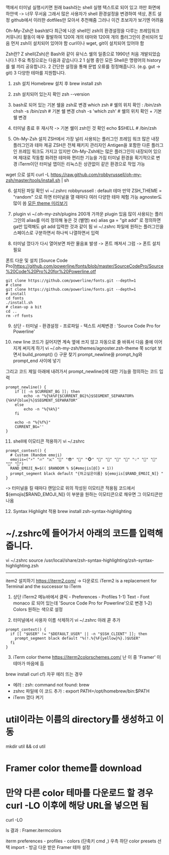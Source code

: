 맥에서 터미널 실행시키면 원래 bash라는 shell 실행
텍스트로 되어 있고 까만 화면에 하얀색 -> 너무 무서움
그래서 많은 사용자가 shell 환경설정을 변경하여 색상, 폰트 설정
github에서 이러한 dotfiles만 모아서 추천해줌
그러나 이건 초보자가 보기엔 어려움

Oh-My-Zsh은 bash보다 최근에 나온 shell인 zsh의 환경설정을 다루는 프레임워크
커뮤니티 활동이 매우 활발하여 120여 개의 테마와 120여 개의 플러그인이 준비되어 있음
먼저 zsh이 설치되어 있어야 함
curl이나 wget, git이 설치되어 있어야 함

Zsh란?
Z shell(Zsh)은 Bash와 같이 유닉스 쉘의 일종으로 1990년 처음 개발되었습니다.1 주요 특징으로는 다음과 같습니다.2
1 실행 중인 모든 Shell은 명령어의 history를 쉘 끼리 공유합니다.
2 간단한 설정을 통해 문법 오류를 정정해줍니다. (e.g. gut → git)
3 다양한 테마를 지원합니다.

1) zsh 설치
Homebrew 설치 후
brew install zsh

2) zsh 설치되어 있는지 확인
zsh --version

3) bash로 되어 있는 기본 쉘을 zsh로 변경
which zsh   # 쉘의 위치 확인 : /bin/zsh
chsh -s /bin/zsh   # 기본 쉘 변경
chsh -s 'which zsh' # 쉘의 위치 확인 + 기본 쉘 변경

4) 터미널 종료 후 재시작 -> 기본 쉘이 zsh인 것 확인
echo $SHELL    # /bin/zsh

5) Oh-My-Zsh 설치
ZSH에서 가장 널리 사용되는 플러그인 프레임 워크
많은 내장 플러그인과 테마 제공
ZSH은 전체 패키지 관리자인 Antigen을 포함한 다른 플러그인 프레임 워크도 가지고 있지만 Oh-My-Zsh에는 많은 플러그인이 내장되어 있으며 제대로 작동함
화려한 테마와 편리한 기능을 가짐
터미널 환경을 획기적으로 변경
iTerm이던 터미널 앱이든 리눅스든 상관없이 같은 환경으로 작업 가능

wget 으로 설치
curl -L https://raw.github.com/robbyrussell/oh-my-zsh/master/tools/install.sh | sh

6) 설치된 파일 확인
vi ~/.zshrc
robbyrussell : default 테마
만약 ZSH_THEME = "random" 으로 하면 터미널을 열 때마다 여러 다양한 테마 체험 가능
agnoster도 많이 씀
[모든 theme 미리보기](https://github.com/ohmyzsh/ohmyzsh/wiki/Themes)

7) plugin
vi ~/.oh-my-zsh/plugins
200개 가까운 plugin 있음
많이 사용되는 플러그인의 alias를 미리 정의해 놓은 것 (별명)
ex) alias ga = "git add" 로 정의하면 ga만 입력해도 git add 입력한 것과 같이 됨
vi ~/.zshrc 파일에 원하는 플러그인을 스페이스로 구분하면서 하나씩 나열하면서 입력

8) 터미널 껐다가 다시 열어보면 파란 물음표 발생
-> 폰트 깨져서 그럼 -> 폰트 설치 필요

폰트 다운 및 설치
[Source Code Pro]<https://github.com/powerline/fonts/blob/master/SourceCodePro/Source%20Code%20Pro%20for%20Powerline.otf>

```shell
git clone https://github.com/powerline/fonts.git --depth=1
# clone
git clone https://github.com/powerline/fonts.git --depth=1
# install
cd fonts
./install.sh
# clean-up a bit
cd ..
rm -rf fonts
```

9) 상단 - 터미널 - 환경설정 - 프로파일 - 텍스트
서체변경 : 'Source Code Pro for Powerline'

10) new line
코드가 길어지면 계속 옆에 쓰지 않고 자동으로 줄 바꿔서 다음 줄에 이어지게 써지게 하기
vi ~/.oh-my-zsh/themes/agnoster.zsh-theme
쭉 script 보면서 build_prompt() {} 구문 찾기
prompt_newline을 prompt_hg와 prompt_end 사이에 넣기

그리고 코드 제일 아래에 내려가서
prompt_newline()에 대한 기능을 정의하는 코드 입력

```console
prompt_newline() {
    if [[ -n $CURRENT_BG ]]; then
        echo -n "%{%k%F{$CURRENT_BG}%}$SEGMENT_SEPARATOR%{%k%F{blue}%}$SEGMENT_SEPARATOR"
    else
        echo -n "%{%k%}"
    fi

    echo -n "%{%f%}"
    CURRENT_BG=''
}
```

11) shell에 이모티콘 적용하기
vi ~/.zshrc

```console
prompt_context() { 
  # Custom (Random emoji) 
  emojis=("⚡️" "🔥" "🇰" "👑" "😎" "🐸" "🐵" "🦄" "🌈" "🍻" "🚀" "💡" "🎉" "🔑" "🚦" "🌙")
  RAND_EMOJI_N=$(( $RANDOM % ${#emojis[@]} + 1)) 
  prompt_segment black default "{하고싶은이름} ${emojis[$RAND_EMOJI_N]} " 
}
```

-> 터미널을 킬 때마다 랜덤으로 위의 작성된 이모티콘 적용됨
코드에서 ${emojis[$RAND_EMOJI_N]} 이 부분을 원하는 이모티콘으로 채우면 그 이모티콘만 나옴

12) Syntax Highlight 적용 
brew install zsh-syntax-highlighting
# ~/.zshrc에 들어가서 아래의 코드를 입력해줍니다.
vi ~/.zshrc
source /usr/local/share/zsh-syntax-highlighting/zsh-syntax-highlighting.zsh

---
item2 설치하기
https://iterm2.com/ -> 다운로드
iTerm2 is a replacement for Terminal and the successor to iTerm

1) 상단 iTerm2 메뉴바에서 클릭 - Preferences - Profiles
1-1) Text - Font
monaco 로 되어 있는데 'Source Code Pro for Powerline'으로 변경
1-2) Colors 원하는 색으로 설정

2) 터미널에서 사용자 이름 삭제하기
vi ~/.zshrc
아래 콛 추가
```console
prompt_context() {
  if [[ "$USER" != "$DEFAULT_USER" || -n "$SSH_CLIENT" ]]; then
    prompt_segment black default "%(!.%{%F{yellow}%}.)$USER"
  fi
}
```

3) iTerm color theme
https://iterm2colorschemes.com/
난 이 중 'Framer' 이 테마가 마음에 듬

brew install curl
cf) 자꾸 에러 뜨는 경우
- 에러 : zsh: command not found: brew
- zshrc 파일에 이 코드 추가 : export PATH=/opt/homebrew/bin:$PATH
- iTerm 껐다 켜기

# util이라는 이름의 directory를 생성하고 이동
mkdir util && cd util

# Framer color theme를 download
# 만약 다른 color 테마를 다운로드 할 경우 curl -LO 이후에 해당 URL을 넣으면 됨
curl -LO

ls
결과 : Framer.itermcolors

iterm preferences - profiles - colors (단축키 cmd ,)
우측 하단 color presets 선택
import - 방금 다운 받은 Framer 테마 설정




